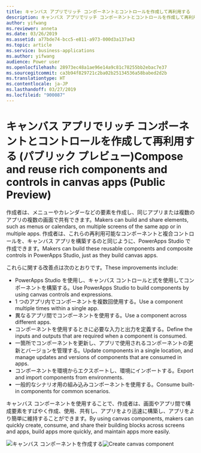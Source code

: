 ```yaml
---
title: キャンバス アプリでリッチ コンポーネントとコントロールを作成して再利用する
description: キャンバス アプリでリッチ コンポーネントとコントロールを作成して再利用する
author: yifwang
ms.reviewer: anneta
ms.date: 03/26/2019
ms.assetid: a77bde74-bcc5-e811-a973-000d3a137a43
ms.topic: article
ms.service: business-applications
ms.author: yifwang
audience: Power user
ms.openlocfilehash: 28973ec48a1ae96e14a9c81c78255bb2ebac7e37
ms.sourcegitcommit: ca3b94f829721c2ba02b25134536a58babed2d2b
ms.translationtype: HT
ms.contentlocale: ja-JP
ms.lasthandoff: 03/27/2019
ms.locfileid: "900087"
---
```

# <a name="compose-and-reuse-rich-components-and-controls-in-canvas-apps-public-preview"></a><span data-ttu-id="2a842-103">キャンバス アプリでリッチ コンポーネントとコントロールを作成して再利用する (パブリック プレビュー)</span><span class="sxs-lookup"><span data-stu-id="2a842-103">Compose and reuse rich components and controls in canvas apps (Public Preview)</span></span>




<span data-ttu-id="2a842-104">作成者は、メニューやカレンダーなどの要素を作成し、同じアプリまたは複数のアプリの複数の画面で共有できます。</span><span class="sxs-lookup"><span data-stu-id="2a842-104">Makers can build and share elements, such as menus or calendars, on multiple screens of the same app or in multiple apps.</span></span> <span data-ttu-id="2a842-105">作成者は、これらの再利用可能なコンポーネントと複合コントロールを、キャンバス アプリを構築するのと同じように、PowerApps Studio で作成できます。</span><span class="sxs-lookup"><span data-stu-id="2a842-105">Makers can build these reusable components and composite controls in PowerApps Studio, just as they build canvas apps.</span></span>

<span data-ttu-id="2a842-106">これらに関する改善点は次のとおりです。</span><span class="sxs-lookup"><span data-stu-id="2a842-106">These improvements include:</span></span>

- <span data-ttu-id="2a842-107">PowerApps Studio を使用し、キャンバス コントロールと式を使用してコンポーネントを構築する。</span><span class="sxs-lookup"><span data-stu-id="2a842-107">Use PowerApps Studio to build components by using canvas controls and expressions.</span></span>
- <span data-ttu-id="2a842-108">1 つのアプリ内でコンポーネントを複数回使用する。</span><span class="sxs-lookup"><span data-stu-id="2a842-108">Use a component multiple times within a single app.</span></span>
- <span data-ttu-id="2a842-109">異なるアプリ間でコンポーネントを使用する。</span><span class="sxs-lookup"><span data-stu-id="2a842-109">Use a component across different apps.</span></span>
- <span data-ttu-id="2a842-110">コンポーネントを使用するときに必要な入力と出力を定義する。</span><span class="sxs-lookup"><span data-stu-id="2a842-110">Define the inputs and outputs that are required when a component is consumed.</span></span>
- <span data-ttu-id="2a842-111">一箇所でコンポーネントを更新し、アプリで使用されるコンポーネントの更新とバージョンを管理する。</span><span class="sxs-lookup"><span data-stu-id="2a842-111">Update components in a single location, and manage updates and versions of components that are consumed in apps.</span></span>
- <span data-ttu-id="2a842-112">コンポーネントを環境からエクスポートし、環境にインポートする。</span><span class="sxs-lookup"><span data-stu-id="2a842-112">Export and import components from environments.</span></span>
- <span data-ttu-id="2a842-113">一般的なシナリオ用の組み込みコンポーネントを使用する。</span><span class="sxs-lookup"><span data-stu-id="2a842-113">Consume built-in components for common scenarios.</span></span>

<span data-ttu-id="2a842-114">キャンバス コンポーネントを使用することで、作成者は、画面やアプリ間で構成要素をすばやく作成、使用、共有し、アプリをより迅速に構築し、アプリをより簡単に維持することができます。</span><span class="sxs-lookup"><span data-stu-id="2a842-114">By using canvas components, makers can quickly create, consume, and share their building blocks across screens and apps, build apps more quickly, and maintain apps more easily.</span></span>

<span data-ttu-id="2a842-115">![キャンバス コンポーネントを作成する](media/createcomponent.JPG "キャンバス コンポーネントを作成する")</span><span class="sxs-lookup"><span data-stu-id="2a842-115">![Create canvas component](media/createcomponent.JPG "Create canvas component")</span></span>
